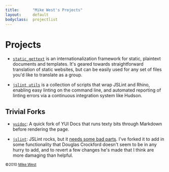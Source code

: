 ```yaml
---
title:      "Mike West's Projects"
layout:     default
bodyclass:  projectlist
---
```

Projects
========

*   [`static_gettext`][static_gettext] is an internationalization framework
    for static, plaintext documents and templates. It's geared towards 
    straightforward translation of static websites, but can be easily used for
    any set of files you'd like to translate as a group.

*   [`jslint utils`][jslintutils] is a collection of scripts that wrap JSLint
    and Rhino, enabling easy linting on the command line, and automated reporting
    of linting errors via a continuous integration system like Hudson.

[static_gettext]: /static_gettext/
[jslintutils]:    /jslint_utils/

Trivial Forks
-------------

*   [`yuidoc`][yuidoc]: A quick fork of YUI Docs that runs texty bits through
    Markdown before rendering the page.

*   [`jslint`][jslint]: JSLint rocks, but it [needs some bad parts][badjslint].
    I've forked it to add in some functionality that Douglas Crockford doesn't
    seem to be in any hurry to add, and to revert a few changes he's made that
    I think are more damaging than helpful.

[yuidoc]:       http://github.com/mikewest/yuidoc/
[jslint]:       http://github.com/mikewest/jslint/
[badjslint]:    http://mikewest.org/2010/05/jslint-needs-some-bad-parts

<small class="license">&copy;2010 <a href="http://mikewest.org/">Mike West</a></small>
